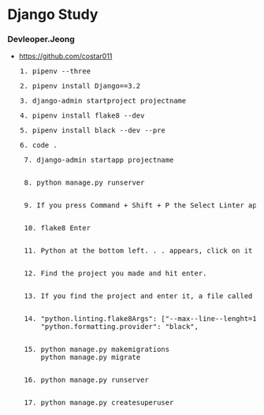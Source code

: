 # Django Study

### Devleoper.Jeong

- https://github.com/costar011

<pre>
   1. pipenv --three
</pre>

<pre>
   2. pipenv install Django==3.2
</pre>

<pre>
   3. django-admin startproject projectname
</pre>

<pre>
   4. pipenv install flake8 --dev
</pre>

<pre>
   5. pipenv install black --dev --pre
</pre>

<pre>
   6. code .
</pre>

<pre>
    7. django-admin startapp projectname
</pre>

<pre>    
    8. python manage.py runserver
</pre>

<pre>    
    9. If you press Command + Shift + P the Select Linter appears like this, press Enter. 
</pre>

<pre>    
    10. flake8 Enter
</pre>

<pre>    
    11. Python at the bottom left. . . appears, click on it and click on the project name.
</pre>

<pre>    
    12. Find the project you made and hit enter.
</pre>

<pre>    
    13. If you find the project and enter it, a file called setting.json is created in the .vscode folder, and you need to set some settings.
</pre>

<pre>    
    14. "python.linting.flake8Args": ["--max--line--lenght=150"],
        "python.formatting.provider": "black",
</pre>

<pre>    
    15. python manage.py makemigrations
        python manage.py migrate
</pre>

<pre>    
    16. python manage.py runserver
</pre>

<pre>    
    17. python manage.py createsuperuser
</pre>

